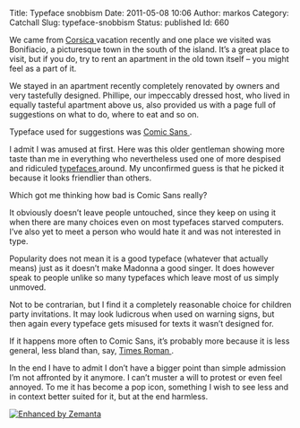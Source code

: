 Title: Typeface snobbism
Date: 2011-05-08 10:06
Author: markos
Category: Catchall
Slug: typeface-snobbism
Status: published
Id: 660

<html>
 <body>
  <div>
   <p>
    We came from
    <a class="zem_slink" href="http://www.corse.fr/" rel="homepage" title="Corsica">
     Corsica
    </a>
    vacation recently and one place we visited was Bonifiacio, a picturesque town in the south of the island. It’s a great place to visit, but if you do, try to rent an apartment in the old town itself – you might feel as a part of it.
   </p>
   <p>
    We stayed in an apartment recently completely renovated by owners and very tastefully designed. Phillipe, our impeccably dressed host, who lived in equally tasteful apartment above us, also provided us with a page full of suggestions on what to do, where to eat and so on.
   </p>
   <p>
    Typeface used for suggestions was
    <a class="zem_slink" href="http://en.wikipedia.org/wiki/Comic_Sans" rel="wikipedia" title="Comic Sans">
     Comic Sans
    </a>
    .
   </p>
   <p>
    I admit I was amused at first. Here was this older gentleman showing more taste than me in everything who nevertheless used one of more despised and ridiculed
    <a class="zem_slink" href="http://en.wikipedia.org/wiki/Typeface" rel="wikipedia" title="Typeface">
     typefaces
    </a>
    around. My unconfirmed guess is that he picked it because it looks friendlier than others.
   </p>
   <p>
    Which got me thinking how bad is Comic Sans really?
   </p>
   <p>
    It obviously doesn’t leave people untouched, since they keep on using it when there are many choices even on most typefaces starved computers. I’ve also yet to meet a person who would hate it and was not interested in type.
   </p>
   <p>
    Popularity does not mean it is a good typeface (whatever that actually means) just as it doesn’t make Madonna a good singer. It does however speak to people unlike so many typefaces which leave most of us simply unmoved.
   </p>
   <p>
    Not to be contrarian, but I find it a completely reasonable choice for children party invitations. It may look ludicrous when used on warning signs, but then again every typeface gets misused for texts it wasn’t designed for.
   </p>
   <p>
    If it happens more often to Comic Sans, it’s probably more because it is less general, less bland than, say,
    <a class="zem_slink" href="http://en.wikipedia.org/wiki/Times_Roman" rel="wikipedia" title="Times Roman">
     Times Roman
    </a>
    .
   </p>
   <p>
    In the end I have to admit I don’t have a bigger point than simple admission I’m not affronted by it anymore. I can’t muster a will to protest or even feel annoyed. To me it has become a pop icon, something I wish to see less and in context better suited for it, but at the end harmless.
   </p>
   <div class="zemanta-pixie">
    <a class="zemanta-pixie-a" href="http://www.zemanta.com/" title="Enhanced by Zemanta">
     <img alt="Enhanced by Zemanta" class="zemanta-pixie-img" src="http://img.zemanta.com/zemified_e.png?x-id=1b6b6aac-6518-42c7-9261-d3708c5b26f2"/>
    </a>
   </div>
  </div>
 </body>
</html>